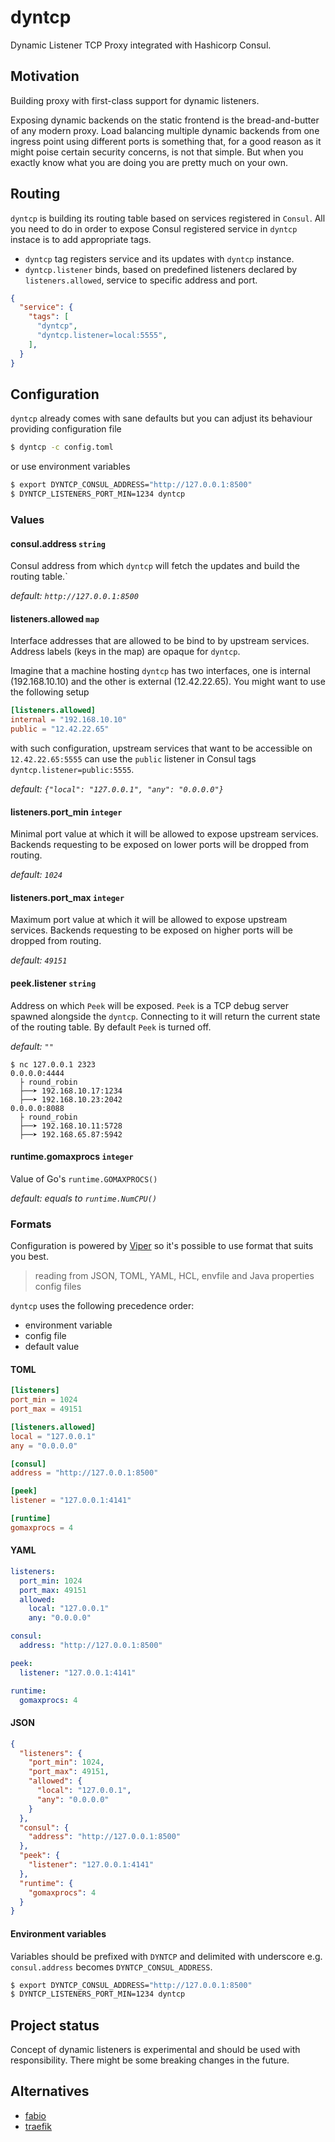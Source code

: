 # dyntcp
Dynamic Listener TCP Proxy integrated with Hashicorp Consul.

## Motivation
Building proxy with first-class support for dynamic listeners. 

Exposing dynamic backends on the static frontend is the bread-and-butter of any modern proxy. Load balancing multiple dynamic backends from one ingress point using different ports is something that, for a good reason as it might poise certain security concerns, is not that simple. But when you exactly know what you are doing you are pretty much on your own.


## Routing
`dyntcp` is building its routing table based on services registered in `Consul`. All you need to do in order to expose Consul registered service in `dyntcp` instace is to add appropriate tags.
* `dyntcp` tag registers service and its updates with `dyntcp` instance.
* `dyntcp.listener` binds, based on predefined listeners declared by `listeners.allowed`, service to specific address and port.
```json
{
  "service": {
    "tags": [
      "dyntcp",
      "dyntcp.listener=local:5555",
    ],
  }
}
```

## Configuration
`dyntcp` already comes with sane defaults but you can adjust its behaviour providing configuration file 
```bash
$ dyntcp -c config.toml
``` 
or use environment variables
```bash
$ export DYNTCP_CONSUL_ADDRESS="http://127.0.0.1:8500"
$ DYNTCP_LISTENERS_PORT_MIN=1234 dyntcp
``` 

### Values
#### consul.address `string`
Consul address from which `dyntcp` will fetch the updates and build the routing table.`

_default: `http://127.0.0.1:8500`_
#### listeners.allowed `map`
Interface addresses that are allowed to be bind to by upstream services. Address labels (keys in the map) are opaque for `dyntcp`. 

Imagine that a machine hosting `dyntcp` has two interfaces, one is internal (192.168.10.10) and the other is external (12.42.22.65). You might want to use the following setup 
```toml
[listeners.allowed]
internal = "192.168.10.10"
public = "12.42.22.65"
```
with such configuration, upstream services that want to be accessible on `12.42.22.65:5555` can use the `public` listener in Consul tags `dyntcp.listener=public:5555`. 

_default: `{"local": "127.0.0.1", "any": "0.0.0.0"}`_
#### listeners.port_min `integer`
Minimal port value at which it will be allowed to expose upstream services. Backends requesting to be exposed on lower ports will be dropped from routing.

_default: `1024`_
#### listeners.port_max `integer`
Maximum port value at which it will be allowed to expose upstream services. Backends requesting to be exposed on higher ports will be dropped from routing.

_default: `49151`_
#### peek.listener `string`
Address on which `Peek` will be exposed. `Peek` is a TCP debug server spawned alongside the `dyntcp`. Connecting to it will return the current state of the routing table. By default `Peek` is turned off.

_default: `""`_
```
$ nc 127.0.0.1 2323
0.0.0.0:4444
  ├ round_robin
  ├──➤ 192.168.10.17:1234
  ├──➤ 192.168.10.23:2042
0.0.0.0:8088
  ├ round_robin
  ├──➤ 192.168.10.11:5728
  ├──➤ 192.168.65.87:5942
```
#### runtime.gomaxprocs `integer`
Value of Go's `runtime.GOMAXPROCS()`

_default: equals to `runtime.NumCPU()`_
### Formats
Configuration is powered by [Viper](https://github.com/spf13/viper) so it's possible to use format that suits you best.

> reading from JSON, TOML, YAML, HCL, envfile and Java properties config files

`dyntcp` uses the following precedence order:
  * environment variable
  * config file
  * default value


#### TOML
```toml
[listeners]
port_min = 1024
port_max = 49151

[listeners.allowed]
local = "127.0.0.1"
any = "0.0.0.0"

[consul]
address = "http://127.0.0.1:8500"

[peek]
listener = "127.0.0.1:4141"

[runtime]
gomaxprocs = 4
```
#### YAML
```yaml
listeners:
  port_min: 1024 
  port_max: 49151
  allowed:
    local: "127.0.0.1"
    any: "0.0.0.0"

consul:
  address: "http://127.0.0.1:8500"

peek:
  listener: "127.0.0.1:4141"

runtime:
  gomaxprocs: 4
```
#### JSON
```json
{
  "listeners": {
    "port_min": 1024,
    "port_max": 49151,
    "allowed": {
      "local": "127.0.0.1",
      "any": "0.0.0.0"
    }
  },
  "consul": {
    "address": "http://127.0.0.1:8500"
  },
  "peek": {
    "listener": "127.0.0.1:4141"
  },
  "runtime": {
    "gomaxprocs": 4
  }
}
```
#### Environment variables
Variables should be prefixed with `DYNTCP` and delimited with underscore e.g. `consul.address` becomes `DYNTCP_CONSUL_ADDRESS`. 
```bash
$ export DYNTCP_CONSUL_ADDRESS="http://127.0.0.1:8500"
$ DYNTCP_LISTENERS_PORT_MIN=1234 dyntcp
``` 

## Project status
Concept of dynamic listeners is experimental and should be used with 
responsibility. There might be some breaking changes in the future. 

## Alternatives
* [fabio](https://github.com/fabiolb/fabio)
* [traefik](https://github.com/traefik/traefik)
